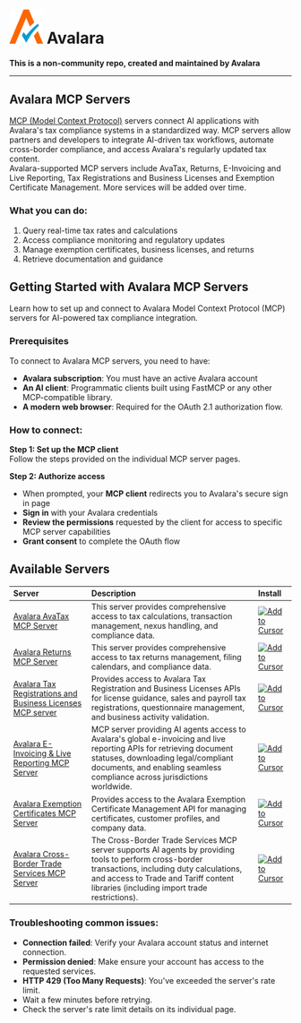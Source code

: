 
# <img src="A-Check.png" alt="A-Check" width="60"> Avalara

**This is a non-community repo, created and maintained by Avalara**
___

## Avalara MCP Servers


[MCP (Model Context Protocol)](https://modelcontextprotocol.io/docs/getting-started/intro)   servers connect AI applications with Avalara's tax compliance systems in a standardized way. MCP servers allow partners and developers to integrate AI-driven tax workflows, automate cross-border compliance, and access Avalara's regularly updated tax content.  
Avalara-supported MCP servers include AvaTax, Returns, E-Invoicing and Live Reporting, Tax Registrations and Business Licenses and Exemption Certificate Management. More services will be added over time.



### What you can do:

1. Query real-time tax rates and calculations
2. Access compliance monitoring and regulatory updates
3. Manage exemption certificates, business licenses, and returns
4. Retrieve documentation and guidance


## Getting Started with Avalara MCP Servers

Learn how to set up and connect to Avalara Model Context Protocol (MCP) servers for AI-powered tax compliance integration.

### Prerequisites

To connect to Avalara MCP servers, you need to have:
* **Avalara subscription**: You must have an active Avalara account
* **An AI client**: Programmatic clients built using FastMCP or any other MCP-compatible library.
* **A modern web browser**: Required for the OAuth 2.1 authorization flow.



### How to connect:

**Step 1: Set up the MCP client**  
Follow the steps provided on the individual MCP server pages.

**Step 2: Authorize access**     
* When prompted, your **MCP client** redirects you to Avalara's secure sign in page
* **Sign in** with your Avalara credentials
* **Review the permissions** requested by the client for access to specific MCP server capabilities
* **Grant consent** to complete the OAuth flow  

## Available Servers


| Server | Description | Install |
|:-------|:------------|:--------|
| [Avalara AvaTax MCP Server](https://developer.avalara.com/mcp-servers/avatax/) | This server provides comprehensive access to tax calculations, transaction management, nexus handling, and compliance data. | <a href="https://cursor.com/en/install-mcp?name=avalara-avatax-mcp-server&config=eyJ1cmwiOiJodHRwczovL21jcC5hdmFsYXJhLmNvbS9hdmF0YXgifQ%3D%3D"><img src="https://developer.avalara.com/_next/static/images/cusrsorinstalldark-38837d7218a6c5107baf81b454bddd11.svg" alt="Add to Cursor"></a> |
| [Avalara Returns MCP Server](https://developer.avalara.com/mcp-servers/managed-returns/) | This server provides comprehensive access to tax returns management, filing calendars, and compliance data. | <a href="https://cursor.com/en/install-mcp?name=avalara-returns-mcp-server&config=eyJ1cmwiOiJodHRwczovL21jcC5hdmFsYXJhLmNvbS9yZXR1cm5zIn0%3D"><img src="https://developer.avalara.com/_next/static/images/cusrsorinstalldark-38837d7218a6c5107baf81b454bddd11.svg" alt="Add to Cursor"></a> |
| [Avalara Tax Registrations and Business Licenses MCP server](https://developer.avalara.com/mcp-servers/business_licensing/) | Provides access to Avalara Tax Registration and Business Licenses APIs for license guidance, sales and payroll tax registrations, questionnaire management, and business activity validation. | <a href="https://cursor.com/en/install-mcp?name=avalara-business-licensing-mcp-server&config=eyJ1cmwiOiJodHRwczovL21jcC5hdmFsYXJhLmNvbS9idXNpbmVzcy1saWNlbnNpbmcifQ%3D%3D"><img src="https://developer.avalara.com/_next/static/images/cusrsorinstalldark-38837d7218a6c5107baf81b454bddd11.svg" alt="Add to Cursor"></a> |
| [Avalara E-Invoicing & Live Reporting MCP Server](https://developer.avalara.com/mcp-servers/E-Invoicing/) | MCP server providing AI agents access to Avalara's global e-invoicing and live reporting APIs for retrieving document statuses, downloading legal/compliant documents, and enabling seamless compliance across jurisdictions worldwide. | <a href="https://cursor.com/en/install-mcp?name=avalara-e-invoicing-mcp-server&config=eyJ1cmwiOiJodHRwczovL21jcC5hdmFsYXJhLmNvbS9lLWludm9pY2luZyJ9"><img src="https://developer.avalara.com/_next/static/images/cusrsorinstalldark-38837d7218a6c5107baf81b454bddd11.svg" alt="Add to Cursor"></a> |
| [Avalara Exemption Certificates MCP Server](https://developer.avalara.com/mcp-servers/exemption-certificate-management/) | Provides access to the Avalara Exemption Certificate Management API for managing certificates, customer profiles, and company data. | <a href="https://cursor.com/en/install-mcp?name=avalara-exemption-certificates-mcp-server&config=eyJ1cmwiOiJodHRwczovL21jcC5hdmFsYXJhLmNvbS9leGVtcHRpb24tY2VydGlmaWNhdGVzIn0%3D"><img src="https://developer.avalara.com/_next/static/images/cusrsorinstalldark-38837d7218a6c5107baf81b454bddd11.svg" alt="Add to Cursor"></a> |
| [Avalara Cross-Border Trade Services MCP Server](https://developer.avalara.com/mcp-servers/cross-border/) | The Cross-Border Trade Services MCP server supports AI agents by providing tools to perform cross-border transactions, including duty calculations, and access to Trade and Tariff content libraries (including import trade restrictions). | <a href="https://cursor.com/en/install-mcp?name=avalara-cross-border-mcp-server&config=eyJ1cmwiOiJodHRwczovL21jcC5hdmFsYXJhLmNvbS9jcm9zcy1ib3JkZXIifQ%3D%3D"><img src="https://developer.avalara.com/_next/static/images/cusrsorinstalldark-38837d7218a6c5107baf81b454bddd11.svg" alt="Add to Cursor"></a> |


### Troubleshooting common issues:
* **Connection failed**: Verify your Avalara account status and internet connection.
* **Permission denied**: Make ensure your account has access to the requested services.
* **HTTP 429 (Too Many Requests)**: You've exceeded the server's rate limit.
* Wait a few minutes before retrying.
* Check the server's rate limit details on its individual page.
  


